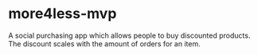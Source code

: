 # more4less-mvp
A social purchasing app which allows people to buy discounted products. The discount scales with the amount of orders for an item.
